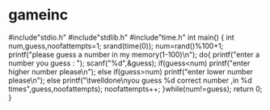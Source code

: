# gameinc
#include"stdio.h" #include"stdlib.h" #include"time.h" int main() {     int num,guess,noofattempts=1;     srand(time(0));     num=rand()%100+1;     printf("please guess a number in my memory(1-100)\n");     do{         printf("enter a number you guess : ");         scanf("%d",&amp;guess);         if(guess&lt;num)           printf("enter higher number please\n");         else if(guess>num)           printf("enter lower number please\n");         else           printf("\twelldone\nyou guess %d correct number ,in %d times",guess,noofattempts);      noofattempts++;      }while(num!=guess);     return 0; }
